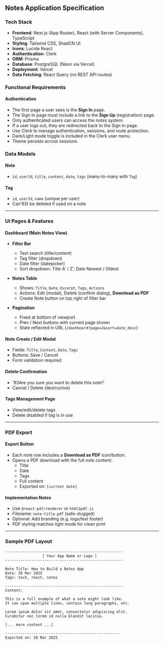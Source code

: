 ## Notes Application Specification

### Tech Stack
- **Frontend**: Next.js (App Router), React (with Server Components), TypeScript
- **Styling**: Tailwind CSS, ShadCN UI
- **Icons**: Lucide React
- **Authentication**: Clerk
- **ORM**: Prisma
- **Database**: PostgreSQL (Neon via Vercel)
- **Deployment**: Vercel
- **Data Fetching**: React Query (no REST API routes)


### Functional Requirements

#### Authentication
- The first page a user sees is the **Sign In** page.
- The Sign In page must include a link to the **Sign Up** (registration) page.
- Only authenticated users can access the notes system.
- If a user logs out, they are redirected back to the Sign In page.
- Use Clerk to manage authentication, sessions, and route protection.
- Dark/Light mode toggle is included in the Clerk user menu.
- Theme persists across sessions.


### Data Models

#### Note
- `id`, `userId`, `title`, `content`, `date`, `tags` (many-to-many with `Tag`)

#### Tag
- `id`, `userId`, `name` (unique per user)
- Can\'92t be deleted if used on a note

---

### UI Pages & Features

#### Dashboard (Main Notes View)

- **Filter Bar**
  - Text search (title/content)
  - Tag filter (dropdown)
  - Date filter (datepicker)
  - Sort dropdown: Title A\' / Z', Date Newest / Oldest

- **Notes Table**
  - Shows: `Title`, `Date`, `Excerpt`, `Tags`, `Actions`
  - Actions: Edit (modal), Delete (confirm dialog), **Download as PDF**
  - Create Note button on top right of filter bar

- **Pagination**
  - Fixed at bottom of viewport
  - Prev / Next buttons with current page shown
  - State reflected in URL (`/dashboard?page=2&sort=date_desc`)

#### Note Create / Edit Modal
- Fields: `Title`, `Content`, `Date`, `Tags`
- Buttons: Save / Cancel
- Form validation required

#### Delete Confirmation
- '93Are you sure you want to delete this note?`
- Cancel / Delete (destructive)

#### Tags Management Page
- View/edit/delete tags
- Delete disabled if tag is in use

---

### PDF Export

#### Export Button
- Each note row includes a **Download as PDF** icon/button.
- Opens a PDF download with the full note content:
  - Title
  - Date
  - Tags
  - Full content
  - Exported on: `[current date]`

#### Implementation Notes
- Use `@react-pdf/renderer` or `html2pdf.js`
- Filename: `note-title.pdf` (safe-slugged)
- Optional: Add branding (e.g. logo/text footer)
- PDF styling matches light mode for clean print

---


### Sample PDF Layout

```
------------------------------------------------------
                 [ Your App Name or Logo ]
------------------------------------------------------

Note Title: How to Build a Notes App  
Date: 28 Mar 2025  
Tags: tech, react, notes  

------------------------------------------------------
Content:

This is a full example of what a note might look like.
It can span multiple lines, contain long paragraphs, etc.

Lorem ipsum dolor sit amet, consectetur adipiscing elit.
Curabitur nec lorem id nulla blandit lacinia.

[... more content ...]

-----------------------------------------------------
Exported on: 28 Mar 2025
```